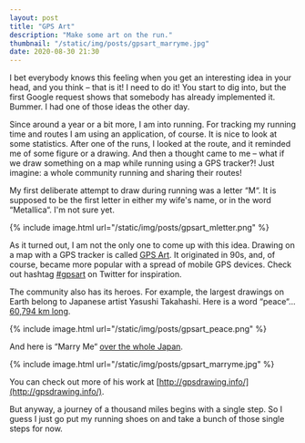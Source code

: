 ```yaml
---
layout: post
title: "GPS Art"
description: "Make some art on the run."
thumbnail: "/static/img/posts/gpsart_marryme.jpg"
date: 2020-08-30 21:30
---
```


I bet everybody knows this feeling when you get an interesting idea in your head, and 
you think – that is it! I need to do it! You start to dig into, but the first Google 
request shows that somebody has already implemented it. Bummer. I had one of those ideas
the other day.

Since around a year or a bit more, I am into running. For tracking my running time and 
routes I am using an application, of course. It is nice to look at some statistics. After
one of the runs, I looked at the route, and it reminded me of some figure or a drawing.
And then a thought came to me – what if we draw something  on a map while running using a 
GPS tracker?! Just imagine: a whole community running and sharing their routes!

My first deliberate attempt to draw during running was a letter “M“. It is supposed to be 
the first letter in either my wife's name, or in the word “Metallica“. I'm not sure yet.

{% include image.html url="/static/img/posts/gpsart_mletter.png" %}

As it turned out, I am not the only one to come up with this idea. Drawing on a map with 
a GPS tracker is called [GPS Art]. It originated in 90s, and, of course, became more 
popular with a spread of mobile GPS devices. Check out hashtag [#gpsart](https://twitter.com/search?q=%23gpsart&src=typed_query)
on Twitter for inspiration.

The community also has its heroes. For example, the largest drawings on Earth belong to
Japanese artist Yasushi Takahashi. Here is a word “peace“... [60,794 km long](https://www.google.com/maps/d/viewer?hl=ja&mid=1nDdvPvZtyeh0a6uOxGTu7rEzRqI&ll=-3.81666561775622e-14%2C26.488384499999995&z=2).

{% include image.html url="/static/img/posts/gpsart_peace.png" %}

And here is “Marry Me“ [over the whole Japan](https://www.google.com/maps/d/viewer?hl=ja&mid=1m8Sevf2iWZT83ax5x2q6n8P8tBY&ll=38.29853440547071%2C137.199813859375&z=6).

{% include image.html url="/static/img/posts/gpsart_marryme.jpg" %}

You can check out more of his work at [http://gpsdrawing.info/](http://gpsdrawing.info/).

But anyway, a journey of a thousand miles begins with a single step. So I guess I just go 
put my running shoes on and take a bunch of those single steps for now.

[GPS Art]: https://en.wikipedia.org/wiki/GPS_drawing
